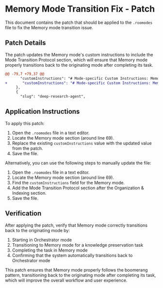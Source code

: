 # Memory Mode Transition Fix - Patch

This document contains the patch that should be applied to the `.roomodes` file to fix the Memory mode transition issue.

## Patch Details

The patch updates the Memory mode's custom instructions to include the Mode Transition Protocol section, which will ensure that Memory mode properly transitions back to the originating mode after completing its task.

```diff
@@ -79,7 +79,37 @@
       "customInstructions": "# Mode-specific Custom Instructions: Memory Mode\n\n## Knowledge Management Process\n\n### 1. Acquisition Phase\n- Identify valuable information for retention\n- Extract key concepts, relationships, and metadata\n- Convert implicit knowledge into explicit documentation\n- Verify accuracy and completeness of captured information\n\n### 2. Organization & Indexing\n- Apply consistent taxonomies and categorization\n- Create appropriate metadata and tagging\n- Establish cross-references and relationships\n- Generate searchable indices and retrieval structures\n- Maintain versioning and change tracking"
+       "customInstructions": "# Mode-specific Custom Instructions: Memory Mode\n\n## Knowledge Management Process\n\n### 1. Acquisition Phase\n- Identify valuable information for retention\n- Extract key concepts, relationships, and metadata\n- Convert implicit knowledge into explicit documentation\n- Verify accuracy and completeness of captured information\n\n### 2. Organization & Indexing\n- Apply consistent taxonomies and categorization\n- Create appropriate metadata and tagging\n- Establish cross-references and relationships\n- Generate searchable indices and retrieval structures\n- Maintain versioning and change tracking\n\n## Mode Transition Protocol\n\n### Transition Triggers\n- To Orchestrator: When knowledge preservation is complete\n- To Architect: When architectural knowledge is needed\n- To Code: When implementation knowledge is needed\n- To Debug: When diagnostic knowledge is needed\n- To Research: When research knowledge is needed\n- To Ask: When knowledge retrieval clarification is needed\n\n### Pre-Transition Checklist\n- Have I properly categorized and indexed the knowledge?\n- Have I established appropriate metadata and relationships?\n- Have I created searchable indices for retrieval?\n- Have I preserved context and provenance information?\n- Have I updated relevant knowledge indices?\n\n### Handoff Documentation\nWhen transitioning to another mode, include:\n1. Knowledge assets created or updated\n2. Categorization and indexing applied\n3. Relationships established with existing knowledge\n4. Retrieval patterns for accessing the knowledge\n5. Recommendations for knowledge application\n\n### Transition Command Format\n```\n<switch_mode>\n<mode_slug>originating_mode</mode_slug>\n<reason>Knowledge preservation is complete. Returning to continue the main task.</reason>\n</switch_mode>\n```\n\n### Boomerang Implementation\n- Always record the originating mode when receiving a task\n- After completing knowledge preservation tasks, automatically transition back to the originating mode\n- Use the following pattern to implement the boomerang return:\n  1. Verify task completion with the pre-transition checklist\n  2. Document the knowledge assets created or updated\n  3. Use the switch_mode command to return to the originating mode\n  4. Include a clear reason for the transition"
     },
     {
       "slug": "deep-research-agent",
```

## Application Instructions

To apply this patch:

1. Open the `.roomodes` file in a text editor.
2. Locate the Memory mode section (around line 69).
3. Replace the existing `customInstructions` value with the updated value from the patch.
4. Save the file.

Alternatively, you can use the following steps to manually update the file:

1. Open the `.roomodes` file in a text editor.
2. Locate the Memory mode section (around line 69).
3. Find the `customInstructions` field for the Memory mode.
4. Add the Mode Transition Protocol section after the Organization & Indexing section.
5. Save the file.

## Verification

After applying the patch, verify that Memory mode correctly transitions back to the originating mode by:

1. Starting in Orchestrator mode
2. Transitioning to Memory mode for a knowledge preservation task
3. Completing the task in Memory mode
4. Confirming that the system automatically transitions back to Orchestrator mode

This patch ensures that Memory mode properly follows the boomerang pattern, transitioning back to the originating mode after completing its task, which will improve the overall workflow and user experience.
